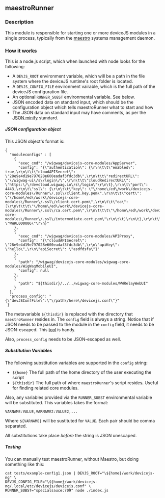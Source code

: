 ## maestroRunner

### Description

This module is responsible for starting one or more deviceJS modules in a single process, 
typically from the [maestro](https://github.com/armPelionEdge/maestro) systems management daemon.

### How it works

This is a node.js script, which when launched with node looks for the following:

- A `DEVJS_ROOT` environment variable, which will be a path in the file system where the deviceJS runtime's root folder is located.
- A `DEVJS_CONFIG_FILE` environment vairable, which is the full path of the deviceJS configuration file.
- An optional `RUNNER_SUBST` environmental variable. See below.
- JSON encoded data on standard input, which should be the configuration object which tells maestroRunner what to start and how
- The JSON data on standard input may have comments, as per the [JSON.minify](https://github.com/getify/JSON.minify) standard.

##### JSON configuration object

This JSON object's format is:

```
{ 
  "moduleconfigs" : [
    {
      "exec_cmd": "/wigwag/devicejs-core-modules/AppServer",
      "config": "{\"authentication\": {\r\n\t\t\"enabled\": true,\r\n\t\t\"cloudAPISecret\": \"28e9e4d19e797028e600eadaf3fdc3db\",\r\n\t\t\"redirectURL\": \"\/wigwag-ui\/s\/login\/\",\r\n\t\t\"cloudRedirectURL\": \"https:\/\/devcloud.wigwag.io\/s\/login\"\r\n\t},\r\n\t\"port\": 4443,\r\n\t\"ssl\": {\r\n\t\t\"key\": \"\/home\/ed\/work\/devicejs-core-modules\/Runner\/.ssl\/client.key.pem\",\r\n\t\t\"cert\": \"\/home\/ed\/work\/devicejs-core-modules\/Runner\/.ssl\/client.cert.pem\",\r\n\t\t\"ca\": [\r\n\t\t\t\"\/home\/ed\/work\/devicejs-core-modules\/Runner\/.ssl\/ca.cert.pem\",\r\n\t\t\t\"\/home\/ed\/work\/devicejs-core-modules\/Runner\/.ssl\/intermediate.cert.pem\"\r\n\t\t]\r\n\t},\r\n\t\"relayID\": \"WWRL000006\"\r\n}"
    },
    {
      "exec_cmd": "/wigwag/devicejs-core-modules/APIProxy",
      "config": "{\"cloudAPISecret\": \"28e9e4d19e797028e600eadaf3fdc3db\",\r\n\"apiKey\": \"hello\",\r\n\"apiSecret\": \"asdfdsfa\"}"
    },
    {
      "path": "/wigwag/devicejs-core-modules/wigwag-core-modules/WigWagMobileUI",
      "config": null
    },
    {
      "path": "${thisdir}/../../wigwag-core-modules/WWRelayWebUI"
    }
  ],
  "process_config": "{\"devJSConfFile\":\"\/path\/here\/devicejs.conf\"}"
 }
```

The metavariable `${thisdir}` is replaced with the directory that `maestroRunner` resides in. The `config` field is always a string. 
Notice that if JSON needs to be passed to the module in the `config` field, it needs to be JSON-escaped. This [tool](https://www.freeformatter.com/json-escape.html) is handy.

Also, `process_config` needs to be JSON-escaped as well.

##### Substitution Variables

The following substitution variables are supported in the `config` string:

- `${home}` The full path of the home directory of the user executing the script
- `${thisdir}` The full path of where `maestroRunner`'s script resides. Useful for finding related core modules.

Also, any variables provided via the `RUNNER_SUBST` environmental variable will be substituted. This variables takes the format:

```
VARNAME:VALUE,VARNAME2:VALUE2,...
```

Where `${VARNAME}` will be sustituted for `VALUE`. Each pair should be comma separated.

All substitutions take place _before_ the string is JSON unescaped.

##### Testing

You can manually test maestroRunner, without Maestro, but doing something like this:

```
cat tests/example-config1.json | DEVJS_ROOT="\${home}/work/devicejs-ng" \ 
DEVJS_CONFIG_FILE="\${home}/work/devicejs-ng/.local/etc/devicejs/devicejs.conf" \
RUNNER_SUBST="specialsauce:709" node ./index.js 
```

